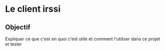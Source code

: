 # Le client irssi



## Objectif

Expliquer ce que c'est en quoi c'est utile et comment l'utiliser dans ce projet et tester